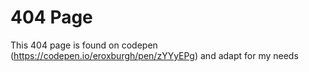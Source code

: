 # 404 Page

This 404 page is found on codepen (https://codepen.io/eroxburgh/pen/zYYyEPg) and adapt for my needs
